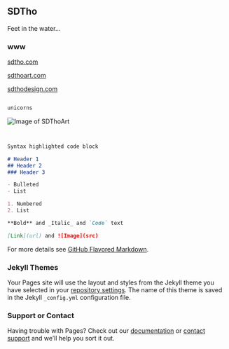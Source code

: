 ## SDTho

Feet in the water...

### www



[sdtho.com](https://www.sdtho.com/)

[sdthoart.com](https://www.sdthoart.com/)

[sdthodesign.com](https://www.sdthodesign.com/)


```markdown

unicorns

```

![Image of SDThoArt](https://sdthodesign.com/images/art/SDTho_Art_deePin_Thumb.jpg)

```markdown


Syntax highlighted code block

# Header 1
## Header 2
### Header 3

- Bulleted
- List

1. Numbered
2. List

**Bold** and _Italic_ and `Code` text

[Link](url) and ![Image](src)
```

For more details see [GitHub Flavored Markdown](https://guides.github.com/features/mastering-markdown/).

### Jekyll Themes

Your Pages site will use the layout and styles from the Jekyll theme you have selected in your [repository settings](https://github.com/SDTho/sdtho.github.io/settings). The name of this theme is saved in the Jekyll `_config.yml` configuration file.

### Support or Contact

Having trouble with Pages? Check out our [documentation](https://help.github.com/categories/github-pages-basics/) or [contact support](https://github.com/contact) and we’ll help you sort it out.
